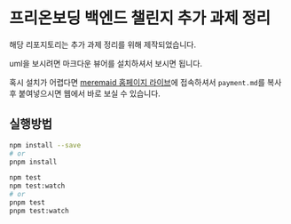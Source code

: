 # 프리온보딩 백엔드 챌린지 추가 과제 정리

해당 리포지토리는 추가 과제 정리를 위해 제작되었습니다.

uml을 보시려면 마크다운 뷰어를 설치하셔서 보시면 됩니다.

혹시 설치가 어렵다면 [meremaid 홈페이지 라이브](https://mermaid.live/edit#pako:eNpVjk2Lg0AMhv9KyGkL9Q94WGh1t5fCFurN6SFo7AztfDBGpKj_fcd62c0pvM_zhkzY-JYxx-7px0ZTFKhK5SDNoS50NL1Y6m-QZZ_ziQWsd_ya4fhx8tBrH4Jx993mH1cJium8agyijXssGyre_R_HM5T1mYL4cPtLqtHP8FWbi07n_xMdObW-647yjrKGIhQU3wru0XK0ZNr0_rQmCkWzZYV5WlvuaHiKQuWWpNIg_vpyDeYSB97jEFoSLg3dI9ktXH4B_cJWqw)에 접속하셔서 `payment.md`를 복사 후 붙여넣으시면 웹에서 바로 보실 수 있습니다.

## 실행방법

```bash
npm install --save
# or
pnpm install
```

```bash
npm test
npm test:watch
# or
pnpm test
pnpm test:watch
```